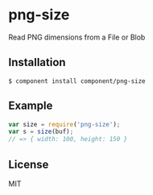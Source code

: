 
# png-size

  Read PNG dimensions from a File or Blob

## Installation

    $ component install component/png-size

## Example

```js
var size = require('png-size');
var s = size(buf);
// => { width: 100, height: 150 }
```

## License

  MIT
